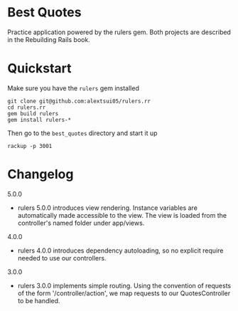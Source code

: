# Best Quotes

Practice application powered by the rulers gem. Both projects are described in the Rebuilding Rails book.

# Quickstart

Make sure you have the `rulers` gem installed

```
git clone git@github.com:alextsui05/rulers.rr
cd rulers.rr
gem build rulers
gem install rulers-*
```

Then go to the `best_quotes` directory and start it up

```
rackup -p 3001
```

# Changelog

5.0.0

- rulers 5.0.0 introduces view rendering. Instance variables are automatically made accessible to the view. The view is loaded from the controller's named folder under app/views.

4.0.0

- rulers 4.0.0 introduces dependency autoloading, so no explicit require needed
  to use our controllers.

3.0.0

- rulers 3.0.0 implements simple routing. Using the convention of requests of
  the form '/controller/action', we map requests to our QuotesController to be
  handled.
